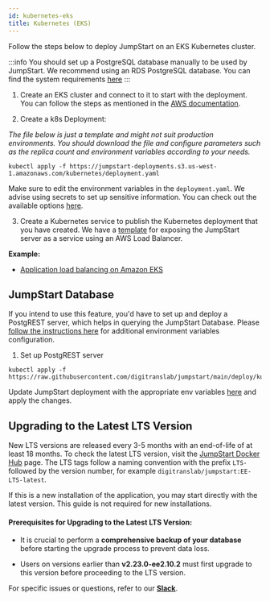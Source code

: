 ```yaml
---
id: kubernetes-eks
title: Kubernetes (EKS)
---
```


Follow the steps below to deploy JumpStart on an EKS Kubernetes cluster.

:::info
You should set up a PostgreSQL database manually to be used by JumpStart. We recommend using an RDS PostgreSQL database. You can find the system requirements [here](https://docs.jumpstart.com/docs/setup/system-requirements#database-software)
:::

1. Create an EKS cluster and connect to it to start with the deployment. You can follow the steps as mentioned in the [AWS documentation](https://docs.aws.amazon.com/eks/latest/userguide/create-cluster.html).

2. Create a k8s Deployment: 

_The file below is just a template and might not suit production environments. You should download the file and configure parameters such as the replica count and environment variables according to your needs._

```
kubectl apply -f https://jumpstart-deployments.s3.us-west-1.amazonaws.com/kubernetes/deployment.yaml
```

Make sure to edit the environment variables in the `deployment.yaml`. We advise using secrets to set up sensitive information. You can check out the available options [here](https://docs.jumpstart.com/docs/setup/env-vars).

3. Create a Kubernetes service to publish the Kubernetes deployment that you have created. We have a [template](https://jumpstart-deployments.s3.us-west-1.amazonaws.com/kubernetes/service.yaml) for exposing the JumpStart server as a service using an AWS Load Balancer.

**Example:**
- [Application load balancing on Amazon EKS](https://docs.aws.amazon.com/eks/latest/userguide/alb-ingress.html)

## JumpStart Database

If you intend to use this feature, you'd have to set up and deploy a PostgREST server, which helps in querying the JumpStart Database. Please [follow the instructions here](https://docs.jumpstart.com/docs/setup/env-vars/#enable-jumpstart-database--optional-) for additional environment variables configuration.

1. Set up PostgREST server

 ```
 kubectl apply -f https://raw.githubusercontent.com/digitranslab/jumpstart/main/deploy/kubernetes/postgrest.yaml
```

Update JumpStart deployment with the appropriate env variables [here](https://jumpstart-deployments.s3.us-west-1.amazonaws.com/kubernetes/deployment.yaml) and apply the changes.

## Upgrading to the Latest LTS Version

New LTS versions are released every 3-5 months with an end-of-life of at least 18 months. To check the latest LTS version, visit the [JumpStart Docker Hub](https://hub.docker.com/r/digitranslab/jumpstart/tags) page. The LTS tags follow a naming convention with the prefix `LTS-` followed by the version number, for example `digitranslab/jumpstart:EE-LTS-latest`.

If this is a new installation of the application, you may start directly with the latest version. This guide is not required for new installations.

#### Prerequisites for Upgrading to the Latest LTS Version:

- It is crucial to perform a **comprehensive backup of your database** before starting the upgrade process to prevent data loss.

- Users on versions earlier than **v2.23.0-ee2.10.2** must first upgrade to this version before proceeding to the LTS version.

For specific issues or questions, refer to our **[Slack](https://jumpstart.slack.com/join/shared_invite/zt-25438diev-mJ6LIZpJevG0LXCEcL0NhQ#)**.